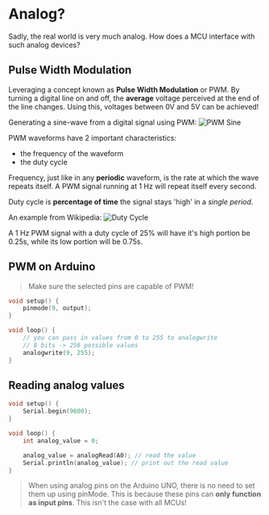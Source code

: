 # Analog?

Sadly, the real world is very much analog. How does a MCU interface with such analog devices? 

## Pulse Width Modulation
Leveraging a concept known as **Pulse Width Modulation** or PWM. By turning a digital line on and off, the **average** voltage perceived at the end of the line changes. Using this, voltages between 0V and 5V can be achieved!

Generating a sine-wave from a digital signal using PWM: 
![PWM Sine](https://i.stack.imgur.com/bBNPA.gif)

PWM waveforms have 2 important characteristics:
- the frequency of the waveform
- the duty cycle

Frequency, just like in any **periodic** waveform, is the rate at which the wave repeats itself. A PWM signal running at 1 Hz will repeat itself every second. 

Duty cycle is **percentage of time** the signal stays 'high' in a *single period*.

An example from Wikipedia: 
![Duty Cycle](https://upload.wikimedia.org/wikipedia/commons/b/b8/Duty_Cycle_Examples.png)

A 1 Hz PWM signal with a duty cycle of 25% will have it's high portion be 0.25s, while its low portion will be 0.75s.

## PWM on Arduino

> Make sure the selected pins are capable of PWM!

```cpp
void setup() {
    pinmode(9, output);
}

void loop() {
    // you can pass in values from 0 to 255 to analogwrite
    // 8 bits -> 256 possible values
    analogwrite(9, 255);
}
```

## Reading analog values 

```cpp 
void setup() {
    Serial.begin(9600); 
}

void loop() {
    int analog_value = 0;

    analog_value = analogRead(A0); // read the value 
    Serial.println(analog_value); // print out the read value
}
```

> When using analog pins on the Arduino UNO, there is no need to set them up using pinMode. This is because these pins can **only function as input pins**. This isn't the case with all MCUs!
